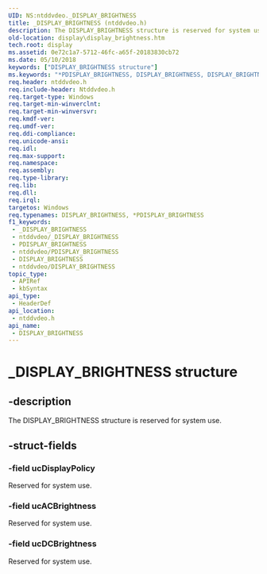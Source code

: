 ```yaml
---
UID: NS:ntddvdeo._DISPLAY_BRIGHTNESS
title: _DISPLAY_BRIGHTNESS (ntddvdeo.h)
description: The DISPLAY_BRIGHTNESS structure is reserved for system use.
old-location: display\display_brightness.htm
tech.root: display
ms.assetid: 0e72c1a7-5712-46fc-a65f-20183830cb72
ms.date: 05/10/2018
keywords: ["DISPLAY_BRIGHTNESS structure"]
ms.keywords: "*PDISPLAY_BRIGHTNESS, DISPLAY_BRIGHTNESS, DISPLAY_BRIGHTNESS structure [Display Devices], PDISPLAY_BRIGHTNESS, PDISPLAY_BRIGHTNESS structure pointer [Display Devices], Video_Structs_9be4657c-394e-4286-8157-e95f3ada36c8.xml, _DISPLAY_BRIGHTNESS, display.display_brightness, ntddvdeo/DISPLAY_BRIGHTNESS, ntddvdeo/PDISPLAY_BRIGHTNESS"
req.header: ntddvdeo.h
req.include-header: Ntddvdeo.h
req.target-type: Windows
req.target-min-winverclnt: 
req.target-min-winversvr: 
req.kmdf-ver: 
req.umdf-ver: 
req.ddi-compliance: 
req.unicode-ansi: 
req.idl: 
req.max-support: 
req.namespace: 
req.assembly: 
req.type-library: 
req.lib: 
req.dll: 
req.irql: 
targetos: Windows
req.typenames: DISPLAY_BRIGHTNESS, *PDISPLAY_BRIGHTNESS
f1_keywords:
 - _DISPLAY_BRIGHTNESS
 - ntddvdeo/_DISPLAY_BRIGHTNESS
 - PDISPLAY_BRIGHTNESS
 - ntddvdeo/PDISPLAY_BRIGHTNESS
 - DISPLAY_BRIGHTNESS
 - ntddvdeo/DISPLAY_BRIGHTNESS
topic_type:
 - APIRef
 - kbSyntax
api_type:
 - HeaderDef
api_location:
 - ntddvdeo.h
api_name:
 - DISPLAY_BRIGHTNESS
---
```


# _DISPLAY_BRIGHTNESS structure


## -description

The DISPLAY_BRIGHTNESS structure is reserved for system use.

## -struct-fields

### -field ucDisplayPolicy

Reserved for system use.

### -field ucACBrightness

Reserved for system use.

### -field ucDCBrightness

Reserved for system use.

